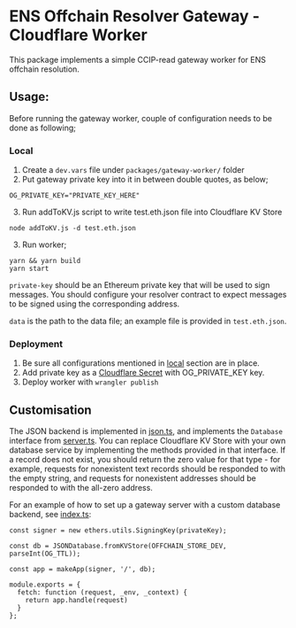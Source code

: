 # ENS Offchain Resolver Gateway - Cloudflare Worker

This package implements a simple CCIP-read gateway worker for ENS offchain resolution.

## Usage:

Before running the gateway worker, couple of configuration needs to be done as following;

### Local

1. Create a `dev.vars` file under `packages/gateway-worker/` folder
2. Put gateway private key into it in between double quotes, as below;

```
OG_PRIVATE_KEY="PRIVATE_KEY_HERE"
```

3. Run addToKV.js script to write test.eth.json file into Cloudflare KV Store

```
node addToKV.js -d test.eth.json
```

3. Run worker;

```
yarn && yarn build
yarn start
```

`private-key` should be an Ethereum private key that will be used to sign messages. You should configure your resolver contract to expect messages to be signed using the corresponding address.

`data` is the path to the data file; an example file is provided in `test.eth.json`.

### Deployment

1. Be sure all configurations mentioned in [local](#local) section are in place.
2. Add private key as a [Cloudflare Secret](https://blog.cloudflare.com/workers-secrets-environment/) with OG_PRIVATE_KEY key.
3. Deploy worker with `wrangler publish`

## Customisation

The JSON backend is implemented in [json.ts](src/json.ts), and implements the `Database` interface from [server.ts](src/server.ts). You can replace Cloudflare KV Store with your own database service by implementing the methods provided in that interface. If a record does not exist, you should return the zero value for that type - for example, requests for nonexistent text records should be responded to with the empty string, and requests for nonexistent addresses should be responded to with the all-zero address.

For an example of how to set up a gateway server with a custom database backend, see [index.ts](src/index.ts):

```
const signer = new ethers.utils.SigningKey(privateKey);

const db = JSONDatabase.fromKVStore(OFFCHAIN_STORE_DEV, parseInt(OG_TTL));

const app = makeApp(signer, '/', db);

module.exports = {
  fetch: function (request, _env, _context) {
    return app.handle(request)
  }
};

```
